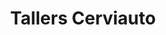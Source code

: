 ---
title: "Tallers Cerviauto"
url: /cervello/tallers-cerviauto/
shop: reparación de automóviles
---